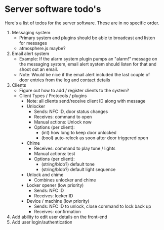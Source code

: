 # Server software todo's

Here's a list of todos for the server software. These are in no specific order.

1. Messaging system
	* Primary system and plugins should be able to broadcast and listen for messages
	* atmosphere.js maybe?
1. Email alert system
	* Example: If the alarm system plugin pumps an "alarm!" message on the messaging system, email alert system should listen for that and shoot out an email.
	* Note: Would be nice if the email alert included the last couple of door entries from the log and contact details
1. Clients
	* Figure out how to add / register clients to the system?
	* Client Types / Protocols / plugins
		* Note: all clients send/receive client ID along with message
		* Unlocker
			* Sends: NFC ID, door status changes
			* Receives: command to open
			* Manual actions: Unlock now
			* Options (per client):
				* (int) how long to keep door unlocked
				* (bool) auto-relock as soon after door triggered open
		* Chime
			* Receives: command to play tune / lights
			* Manual actions: test
			* Options (per client):
				* (string/blob?) default tone
				* (string/blob?) default light sequence
		* Unlock and chime
			* Combines unlocker and chime
		* Locker opener (low priority)
			* Sends: NFC ID
			* Receives: locker ID
		* Device / machine (low priority)
			* Sends: NFC ID to unlock, close command to lock back up
			* Receives: confirmation
1. Add ability to edit user details on the front-end
1. Add user login/authentication
